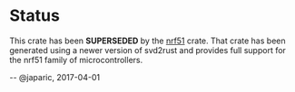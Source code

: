 # Status

This crate has been **SUPERSEDED** by the [nrf51] crate. That crate has been
generated using a newer version of svd2rust and provides full support for the
nrf51 family of microcontrollers.

[nrf51]: https://github.com/japaric/nrf51

-- @japaric, 2017-04-01
